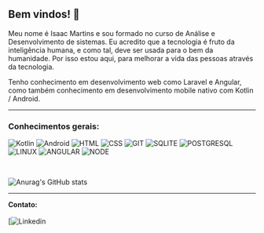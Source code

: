 ## Bem vindos! 🙏

<p> Meu nome é Isaac Martins e sou formado no curso de Análise e Desenvolvimento de sistemas. Eu acredito que a tecnologia é fruto da inteligência humana, e como tal, deve ser usada para o bem da humanidade. Por isso estou aqui, para melhorar a vida das pessoas através da tecnologia. </p>
<p> Tenho conhecimento em desenvolvimento web como Laravel e Angular, como também conhecimento em desenvolvimento mobile nativo com Kotlin / Android. </p>

<hr>

<h3> Conhecimentos gerais: </h3>

![Kotlin](https://img.shields.io/badge/Kotlin-0095D5?&style=for-the-badge&logo=kotlin&logoColor=white)
![Android](https://img.shields.io/badge/Android-3DDC84?style=for-the-badge&logo=android&logoColor=white)
![HTML](https://img.shields.io/badge/HTML5-E34F26?style=for-the-badge&logo=html5&logoColor=white)
![CSS](https://img.shields.io/badge/CSS3-1572B6?style=for-the-badge&logo=css3&logoColor=white)
![GIT](https://img.shields.io/badge/GIT-E44C30?style=for-the-badge&logo=git&logoColor=white)
![SQLITE](https://img.shields.io/badge/SQLite-07405E?style=for-the-badge&logo=sqlite&logoColor=white)
![POSTGRESQL](https://img.shields.io/badge/PostgreSQL-316192?style=for-the-badge&logo=postgresql&logoColor=white)
![LINUX](https://img.shields.io/badge/Ubuntu-E95420?style=for-the-badge&logo=ubuntu&logoColor=white)
![ANGULAR](https://img.shields.io/badge/Angular-DD0031?style=for-the-badge&logo=angular&logoColor=white)
![NODE](https://img.shields.io/badge/Node.js-43853D?style=for-the-badge&logo=node.js&logoColor=white)

<br>

![Anurag's GitHub stats](https://github-readme-stats.vercel.app/api?username=IsaacDev2022&show_icons=true&theme=radical)

<hr>

<b> Contato: </b> <br><br>
[![Linkedin](https://www.linkedin.com/in/isaac-silva-martins-05582819a/)

<!--
**IsaacDev2022/IsaacDev2022** is a ✨ _special_ ✨ repository because its `README.md` (this file) appears on your GitHub profile.

Here are some ideas to get you started:

- 🔭 I’m currently working on ...
- 🌱 I’m currently learning ...
- 👯 I’m looking to collaborate on ...
- 🤔 I’m looking for help with ...
- 💬 Ask me about ...
- 📫 How to reach me: ...
- 😄 Pronouns: ...
- ⚡ Fun fact: ...
-->
